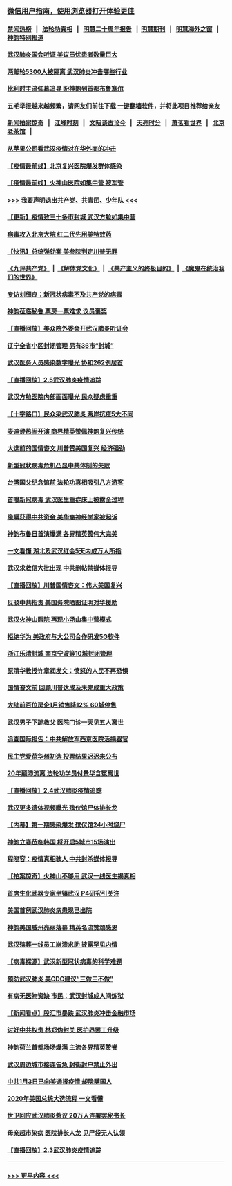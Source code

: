 ### [微信用户指南，使用浏览器打开体验更佳](https://github.com/gfw-breaker/banned-news1/blob/master/indexes/wechat-guide.md?t=0)
#### [禁闻热榜](热点新闻.md?t=0)  &nbsp;&nbsp;|&nbsp;&nbsp; [法轮功真相](https://github.com/gfw-breaker/truth/blob/master/README.md?t=0) &nbsp;&nbsp;|&nbsp;&nbsp; [明慧二十周年报告](https://github.com/gfw-breaker/mh-reports/blob/master/README.md?t=0) &nbsp;&nbsp;|&nbsp;&nbsp;[明慧期刊](https://github.com/gfw-breaker/mh-qikan) &nbsp;&nbsp;|&nbsp;&nbsp; [明慧海外之窗](https://github.com/gfw-breaker/mh-news/blob/master/README.md?t=0) &nbsp;&nbsp;|&nbsp;&nbsp; [神韵特别报道](https://github.com/gfw-breaker/mh-news/blob/master/shenyun.md?t=0)
#### [武汉肺炎国会听证 美议员忧患者数量巨大](../pages/nf4514/n11844851.md?t=02061744) 
#### [两邮轮5300人被隔离 武汉肺炎冲击哪些行业](../pages/nf4514/n11847456.md?t=02061744) 
#### [比利时主流仰慕追寻 盼神韵到首都布鲁塞尔](../pages/nf4514/n11847614.md?t=02061744) 
#### 五毛举报越来越频繁，请网友们前往下载 [一键翻墙软件](https://github.com/gfw-breaker/ssr-accounts)，并将此项目推荐给亲友
#### [新闻拍案惊奇](https://github.com/gfw-breaker/banned-news1/blob/master/pages/link4.md) &nbsp;&nbsp;|&nbsp;&nbsp; [江峰时刻](https://github.com/gfw-breaker/banned-news1/blob/master/pages/link4.md) &nbsp;&nbsp;|&nbsp;&nbsp; [文昭谈古论今](https://github.com/gfw-breaker/banned-news1/blob/master/pages/link4.md) &nbsp;&nbsp;|&nbsp;&nbsp; [天亮时分](https://github.com/gfw-breaker/banned-news1/blob/master/pages/link4.md) &nbsp;&nbsp;|&nbsp;&nbsp; [萧茗看世界](https://github.com/gfw-breaker/banned-news1/blob/master/pages/link4.md) &nbsp;&nbsp;|&nbsp;&nbsp; [北京老茶馆](https://github.com/gfw-breaker/banned-news1/blob/master/pages/link4.md) &nbsp;&nbsp;|&nbsp;&nbsp; 
#### [从苹果公司看武汉疫情对在华外商的冲击](../pages/nf4514/n11847586.md?t=02061744) 
#### [【疫情最前线】北京复兴医院爆发群体感染](../pages/nf4514/n11847626.md?t=02061744) 
#### [【疫情最前线】火神山医院如集中营 被军管](../pages/nf4514/n11847524.md?t=02061744) 
#### [>>> 我要声明退出共产党、共青团、少年队 <<<](https://github.com/begood0513/goodnews/blob/master/quit/letter.md) 
#### [【更新】疫情致三十多市封城 武汉方舱如集中营](../pages/nf4514/n11801312.md?t=02061744) 
#### [病毒攻入北京大院 红二代先用美特效药](../pages/nf4514/n11847427.md?t=02061744) 
#### [【快讯】总统弹劾案 美参院判定川普无罪](../pages/nf4514/n11847316.md?t=02061744) 
#### [《九评共产党》](https://github.com/begood0513/9ping.md/blob/master/README.md) &nbsp;|&nbsp; [《解体党文化》](../../../../jtdwh.md/blob/master/README.md)  &nbsp;|&nbsp; [《共产主义的终极目的》](../../../../gczydzjmd.md/blob/master/README.md) &nbsp;|&nbsp; [《魔鬼在统治我们的世界》](../../../../mgztzwmdsj.md/blob/master/README.md) 
#### [专访刘细良：新冠状病毒不及共产党的病毒](../pages/nf4514/n11847164.md?t=02061744) 
#### [神韵莅临秘鲁 票房一票难求 议员褒奖](../pages/nf4514/n11847036.md?t=02061744) 
#### [【直播回放】美众院外委会开武汉肺炎听证会](../pages/nf4514/n11846727.md?t=02061744) 
#### [辽宁全省小区封闭管理 另有36市“封城”](../pages/nf4514/n11846879.md?t=02061744) 
#### [武汉医务人员感染数字曝光 协和262例居首](../pages/nf4514/n11846742.md?t=02061744) 
#### [【直播回放】2.5武汉肺炎疫情追踪](../pages/nf4514/n11846437.md?t=02061744) 
#### [武汉方舱医院内部画面曝光 民众疑虑重重](../pages/nf4514/n11846442.md?t=02061744) 
#### [【十字路口】民众染武汉肺炎 两岸抗疫5大不同](../pages/nf4514/n11845264.md?t=02061744) 
#### [麦迪逊热闹开演 商界精英赞佩神韵复兴传统](../pages/nf4514/n11846113.md?t=02061744) 
#### [大选前的国情咨文 川普赞美国复兴 经济强劲](../pages/nf4514/n11845526.md?t=02061744) 
#### [新型冠状病毒危机凸显中共体制的失败](../pages/nf4514/n11844970.md?t=02061744) 
#### [台湾国父纪念馆前 法轮功真相吸引八方游客](../pages/nf4514/n11843885.md?t=02061744) 
#### [首曝新冠病毒 武汉医生重症床上披露全过程](../pages/nf4514/n11845150.md?t=02061744) 
#### [隐瞒获得中共资金 美华裔神经学家被起诉](../pages/nf4514/n11844879.md?t=02061744) 
#### [神韵布鲁日首演爆满 各界精英赞伟大完美](../pages/nf4514/n11845302.md?t=02061744) 
#### [一文看懂 湖北及武汉红会5天内成万人所指](../pages/nf4514/n11844315.md?t=02061744) 
#### [武汉求救信大批出现 中共删帖禁媒体报导](../pages/nf4514/n11845064.md?t=02061744) 
#### [【直播回放】川普国情咨文：伟大美国复兴](../pages/nf4514/n11842079.md?t=02061744) 
#### [反驳中共指责 美国务院晒图证明对华援助](../pages/nf4514/n11844859.md?t=02061744) 
#### [武汉火神山医院 再现小汤山集中营模式](../pages/nf4514/n11844763.md?t=02061744) 
#### [拒绝华为 美政府与大公司合作研发5G软件](../pages/nf4514/n11844625.md?t=02061744) 
#### [浙江乐清封城 南京宁波等10城封闭管理](../pages/nf4514/n11844464.md?t=02061744) 
#### [原清华教授许章润发文：愤怒的人民不再恐惧](../pages/nf4514/n11844347.md?t=02061744) 
#### [国情咨文前 回顾川普达成及未完成重大政策](../pages/nf4514/n11844581.md?t=02061744) 
#### [大陆前百位房企1月销售降12% 60城停售](../pages/nf4514/n11844398.md?t=02061744) 
#### [武汉男子下跪救父 医院门诊一天见五人离世](../pages/nf4514/n11844073.md?t=02061744) 
#### [追查国际报告：中共解放军西京医院活摘器官](../pages/nf4514/n11838359.md?t=02061744) 
#### [民主党爱荷华州初选 投票结果迟迟未公布](../pages/nf4514/n11844207.md?t=02061744) 
#### [20年颠沛流离 法轮功学员付景华含冤离世](../pages/nf4514/n11841986.md?t=02061744) 
#### [【直播回放】2.4武汉肺炎疫情追踪](../pages/nf4514/n11844032.md?t=02061744) 
#### [武汉更多遗体视频曝光 殡仪馆尸体排长龙](../pages/nf4514/n11844057.md?t=02061744) 
#### [【内幕】第一期感染爆发 殡仪馆24小时烧尸](../pages/nf4514/n11843944.md?t=02061744) 
#### [神韵立春莅临韩国 将开启5城市15场演出](../pages/nf4514/n11843781.md?t=02061744) 
#### [程晓容：疫情真相骇人 中共封杀媒体报导](../pages/nf4514/n11843546.md?t=02061744) 
#### [【拍案惊奇】火神山不够用 武汉一线医生揭真相](../pages/nf4514/n11842682.md?t=02061744) 
#### [首席生化武器专家坐镇武汉 P4研究引关注](../pages/nf4514/n11842412.md?t=02061744) 
#### [美国首例武汉肺炎病患现已出院](../pages/nf4514/n11842740.md?t=02061744) 
#### [神韵美国威州亮丽落幕 精英名流赞颂感恩](../pages/nf4514/n11842912.md?t=02061744) 
#### [武汉殡葬一线员工崩溃求助 披露罕见内情](../pages/nf4514/n11842482.md?t=02061744) 
#### [【病毒探源】武汉新型冠状病毒的科学难题](../pages/nf4514/n11842176.md?t=02061744) 
#### [预防武汉肺炎 美CDC建议“三做三不做”](../pages/nf4514/n11842700.md?t=02061744) 
#### [有病无医物资缺 市民：武汉封城成人间炼狱](../pages/nf4514/n11839878.md?t=02061744) 
#### [【新闻看点】股汇市暴跌 武汉肺炎冲击金融市场](../pages/nf4514/n11842216.md?t=02061744) 
#### [讨好中共权贵 林郑伪封关 医护界罢工升级](../pages/nf4514/n11842359.md?t=02061744) 
#### [神韵荷兰首都场场爆满 主流各界精英赞誉](../pages/nf4514/n11842287.md?t=02061744) 
#### [武汉周边城市接连告急 封街封户禁止外出](../pages/nf4514/n11842277.md?t=02061744) 
#### [中共1月3日已向美通报疫情 却隐瞒国人](../pages/nf4514/n11841978.md?t=02061744) 
#### [2020年美国总统大选流程 一文看懂](../pages/nf4514/n11842056.md?t=02061744) 
#### [世卫回应武汉肺炎惹议 20万人连署罢秘书长](../pages/nf4514/n11841664.md?t=02061744) 
#### [母亲超市染病 医院排长人龙 见尸袋无人认领](../pages/nf4514/n11841762.md?t=02061744) 
#### [【直播回放】2.3武汉肺炎疫情追踪](../pages/nf4514/n11841577.md?t=02061744) 

----
#### [ >>> 更早内容 <<< ](../indexes/nf4514-earlier.md)
